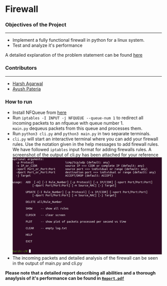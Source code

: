 # Firewall

### Objectives of the Project
-----------------------------

+ Implement a fully functional firewall in python for a linux system.
+ Test and analyze it's performance

A detailed explanation of the problem statement can be found [here](https://github.com/sipian/Computer-Network-Security/blob/master/Project-Firewall/Firewall.pdf)

### Contributors
----------------

+ [Harsh Agarwal](https://github.com/sipian)
+ [Ayush Pateria](http://github.com/ayushpateria)

### How to run
+ Install NFQueue from [here](https://pypi.org/project/NetfilterQueue/)
+ Run `iptables -I INPUT -j NFQUEUE --queue-num 1` to redirect all incoming packets to an nfqueue with queue number 1.<br>
`main.py` dequeus packets from this queue and processes them.
+ Run `python3 cli.py` and `python3 main.py` in two separate terminals.
+ `cli.py` will start an interactive terminal where  you can add your firewall rules. Use the notation given in the help messages to add firewall rules. We have followed `iptables` input format for adding firewalls rules. 
A screenshot of the output of cli.py has been attached for your reference
![alt text](images/cli.png)
+ The incoming packets and detailed analysis of the firewall can be seen in the output of main.py and cli.py


**Please note that a detailed report describing all abilities and a thorough anaylysis of it's performance can be found in [`Report.pdf`](https://github.com/sipian/Computer-Network-Security/blob/master/Project-Firewall/Report.pdf)**
